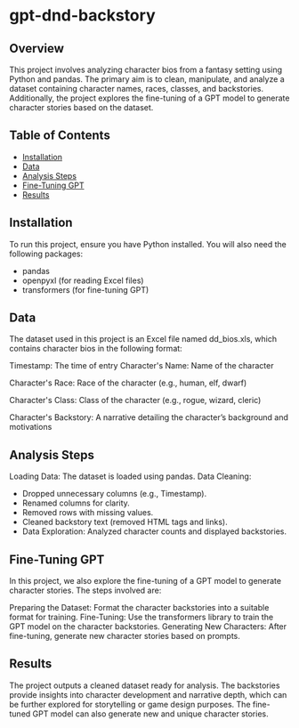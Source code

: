 # gpt-dnd-backstory


## Overview

This project involves analyzing character bios from a fantasy setting using Python and pandas. The primary aim is to clean, manipulate, and analyze a dataset containing character names, races, classes, and backstories. Additionally, the project explores the fine-tuning of a GPT model to generate character stories based on the dataset.

## Table of Contents

- [Installation](#installation)
- [Data](#data)
- [Analysis Steps](#analysis-steps)
- [Fine-Tuning GPT](#fine-tuning-gpt)
- [Results](#results)

## Installation

To run this project, ensure you have Python installed. You will also need the following packages:

- pandas
- openpyxl (for reading Excel files)
- transformers (for fine-tuning GPT)

## Data
The dataset used in this project is an Excel file named dd_bios.xls, which contains character bios in the following format:

Timestamp: The time of entry
Character's Name: Name of the character

Character's Race: Race of the character (e.g., human, elf, dwarf)

Character's Class: Class of the character (e.g., rogue, wizard, cleric)

Character's Backstory: A narrative detailing the character’s background and motivations


## Analysis Steps
Loading Data: The dataset is loaded using pandas.
Data Cleaning:
- Dropped unnecessary columns (e.g., Timestamp).
- Renamed columns for clarity.
- Removed rows with missing values.
- Cleaned backstory text (removed HTML tags and links).
- Data Exploration: Analyzed character counts and displayed backstories.

## Fine-Tuning GPT
In this project, we also explore the fine-tuning of a GPT model to generate character stories. The steps involved are:

Preparing the Dataset: Format the character backstories into a suitable format for training.
Fine-Tuning: Use the transformers library to train the GPT model on the character backstories.
Generating New Characters: After fine-tuning, generate new character stories based on prompts.

## Results
The project outputs a cleaned dataset ready for analysis. The backstories provide insights into character development and narrative depth, which can be further explored for storytelling or game design purposes. The fine-tuned GPT model can also generate new and unique character stories.
